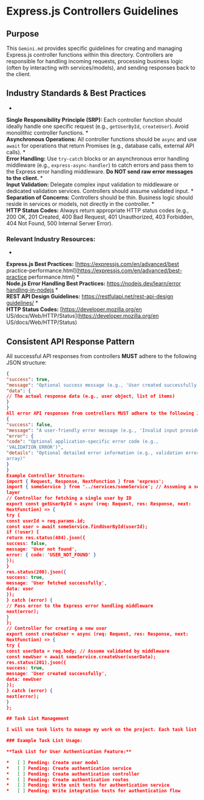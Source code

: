 # Express.js Controllers Guidelines
 ## Purpose
 This `Gemini.md` provides specific guidelines for creating and managing 
Express.js controller functions within this directory. Controllers are 
responsible for handling incoming requests, processing business logic (often by 
interacting with services/models), and sending responses back to the client.
 ## Industry Standards & Best Practices
 *   
**Single Responsibility Principle (SRP):** Each controller function should 
ideally handle one specific request (e.g., `getUserById`, `createUser`). Avoid 
monolithic controller functions.
 *   
**Asynchronous Operations:** All controller functions should be `async` and 
use `await` for operations that return Promises (e.g., database calls, external 
API calls).
 *   
**Error Handling:** Use `try-catch` blocks or an asynchronous error 
handling middleware (e.g., `express-async-handler`) to catch errors and pass 
them to the Express error handling middleware. **Do NOT send raw error messages 
to the client.**
 *   
**Input Validation:** Delegate complex input validation to middleware or 
dedicated validation services. Controllers should assume validated input.
 *   
**Separation of Concerns:** Controllers should be thin. Business logic 
should reside in services or models, not directly in the controller.
 *   
**HTTP Status Codes:** Always return appropriate HTTP status codes (e.g., 
200 OK, 201 Created, 400 Bad Request, 401 Unauthorized, 403 Forbidden, 404 Not 
Found, 500 Internal Server Error).
 ### Relevant Industry Resources:
 *   
**Express.js Best Practices:** [https://expressjs.com/en/advanced/best
practice-performance.html](https://expressjs.com/en/advanced/best-practice
performance.html)
 *   
**Node.js Error Handling Best Practices:** [https://nodejs.dev/learn/error
handling-in-nodejs](https://nodejs.dev/learn/error-handling-in-nodejs)
 *   
**REST API Design Guidelines:** [https://restfulapi.net/rest-api-design
guidelines/](https://restfulapi.net/rest-api-design-guidelines/)
 *   
**HTTP Status Codes:** [https://developer.mozilla.org/en
US/docs/Web/HTTP/Status](https://developer.mozilla.org/en
US/docs/Web/HTTP/Status)
 ## Consistent API Response Pattern
 All successful API responses from controllers **MUST** adhere to the following 
JSON structure:
 ```json
 {
 "success": true,
 "message": "Optional success message (e.g., 'User created successfully')",
 "data": {
 // The actual response data (e.g., user object, list of items)
 }
 }
 All error API responses from controllers MUST adhere to the following JSON structure:
{
 "success": false,
 "message": "A user-friendly error message (e.g., 'Invalid input provided')",
 "error": {
 "code": "Optional application-specific error code (e.g., 
'VALIDATION_ERROR')",
 "details": "Optional detailed error information (e.g., validation errors 
array)"
 }
 }
Example Controller Structure:
 import { Request, Response, NextFunction } from 'express';
 import { someService } from '../services/someService'; // Assuming a service 
layer
 // Controller for fetching a single user by ID
 export const getUserById = async (req: Request, res: Response, next: 
NextFunction) => {
 try {
 const userId = req.params.id;
 const user = await someService.findUserById(userId);
 if (!user) {
 return res.status(404).json({
 success: false,
 message: 'User not found',
 error: { code: 'USER_NOT_FOUND' }
 });
 }
 res.status(200).json({
 success: true,
 message: 'User fetched successfully',
 data: user
 });
 } catch (error) {
 // Pass error to the Express error handling middleware
 next(error);
 }
 };
 // Controller for creating a new user
 export const createUser = async (req: Request, res: Response, next: 
NextFunction) => {
 try {
 const userData = req.body; // Assume validated by middleware
 const newUser = await someService.createUser(userData);
 res.status(201).json({
 success: true,
 message: 'User created successfully',
 data: newUser
 });
 } catch (error) {
 next(error);
 }
 };

## Task List Management

I will use task lists to manage my work on the project. Each task list will be specific to a particular feature or bug fix.

### Example Task List Usage:

**Task List for User Authentication Feature:**

*   [ ] Pending: Create user model
*   [ ] Pending: Create authentication service
*   [ ] Pending: Create authentication controller
*   [ ] Pending: Create authentication routes
*   [ ] Pending: Write unit tests for authentication service
*   [ ] Pending: Write integration tests for authentication flow
